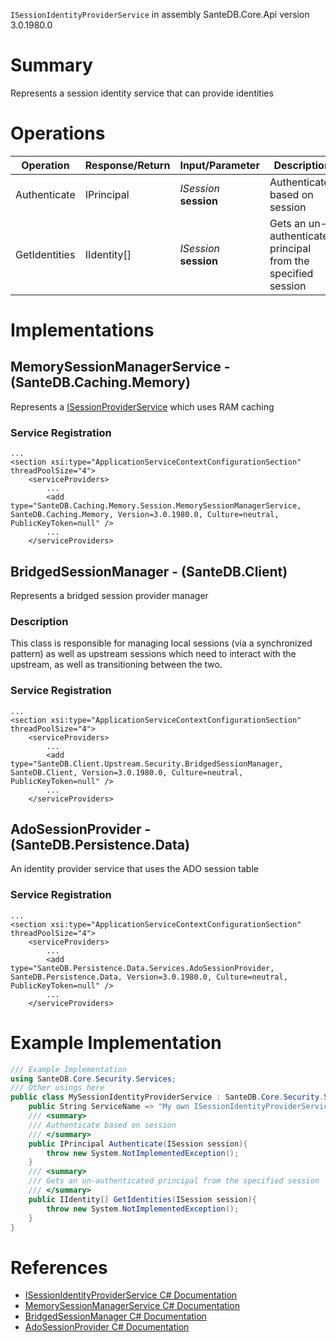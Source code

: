 `ISessionIdentityProviderService` in assembly SanteDB.Core.Api version 3.0.1980.0

# Summary
Represents a session identity service that can provide identities

# Operations

|Operation|Response/Return|Input/Parameter|Description|
|-|-|-|-|
|Authenticate|IPrincipal|*ISession* **session**|Authenticate based on session|
|GetIdentities|IIdentity[]|*ISession* **session**|Gets an un-authenticated principal from the specified session|

# Implementations


## MemorySessionManagerService - (SanteDB.Caching.Memory)
Represents a [ISessionProviderService](http://santesuite.org/assets/doc/net/html/T_SanteDB_Core_Security_Services_ISessionProviderService.htm) which uses RAM caching

### Service Registration
```markup
...
<section xsi:type="ApplicationServiceContextConfigurationSection" threadPoolSize="4">
	<serviceProviders>
		...
		<add type="SanteDB.Caching.Memory.Session.MemorySessionManagerService, SanteDB.Caching.Memory, Version=3.0.1980.0, Culture=neutral, PublicKeyToken=null" />
		...
	</serviceProviders>
```

## BridgedSessionManager - (SanteDB.Client)
Represents a bridged session provider manager
### Description
This class is responsible for managing local sessions (via a synchronized pattern) as well as upstream sessions which need to 
            interact with the upstream, as well as transitioning between the two.

### Service Registration
```markup
...
<section xsi:type="ApplicationServiceContextConfigurationSection" threadPoolSize="4">
	<serviceProviders>
		...
		<add type="SanteDB.Client.Upstream.Security.BridgedSessionManager, SanteDB.Client, Version=3.0.1980.0, Culture=neutral, PublicKeyToken=null" />
		...
	</serviceProviders>
```

## AdoSessionProvider - (SanteDB.Persistence.Data)
An identity provider service that uses the ADO session table

### Service Registration
```markup
...
<section xsi:type="ApplicationServiceContextConfigurationSection" threadPoolSize="4">
	<serviceProviders>
		...
		<add type="SanteDB.Persistence.Data.Services.AdoSessionProvider, SanteDB.Persistence.Data, Version=3.0.1980.0, Culture=neutral, PublicKeyToken=null" />
		...
	</serviceProviders>
```
# Example Implementation
```csharp
/// Example Implementation
using SanteDB.Core.Security.Services;
/// Other usings here
public class MySessionIdentityProviderService : SanteDB.Core.Security.Services.ISessionIdentityProviderService { 
	public String ServiceName => "My own ISessionIdentityProviderService service";
	/// <summary>
	/// Authenticate based on session
	/// </summary>
	public IPrincipal Authenticate(ISession session){
		throw new System.NotImplementedException();
	}
	/// <summary>
	/// Gets an un-authenticated principal from the specified session
	/// </summary>
	public IIdentity[] GetIdentities(ISession session){
		throw new System.NotImplementedException();
	}
}
```

# References

* [ISessionIdentityProviderService C# Documentation](http://santesuite.org/assets/doc/net/html/T_SanteDB_Core_Security_Services_ISessionIdentityProviderService.htm)
* [MemorySessionManagerService C# Documentation](http://santesuite.org/assets/doc/net/html/T_SanteDB_Caching_Memory_Session_MemorySessionManagerService.htm)
* [BridgedSessionManager C# Documentation](http://santesuite.org/assets/doc/net/html/T_SanteDB_Client_Upstream_Security_BridgedSessionManager.htm)
* [AdoSessionProvider C# Documentation](http://santesuite.org/assets/doc/net/html/T_SanteDB_Persistence_Data_Services_AdoSessionProvider.htm)

